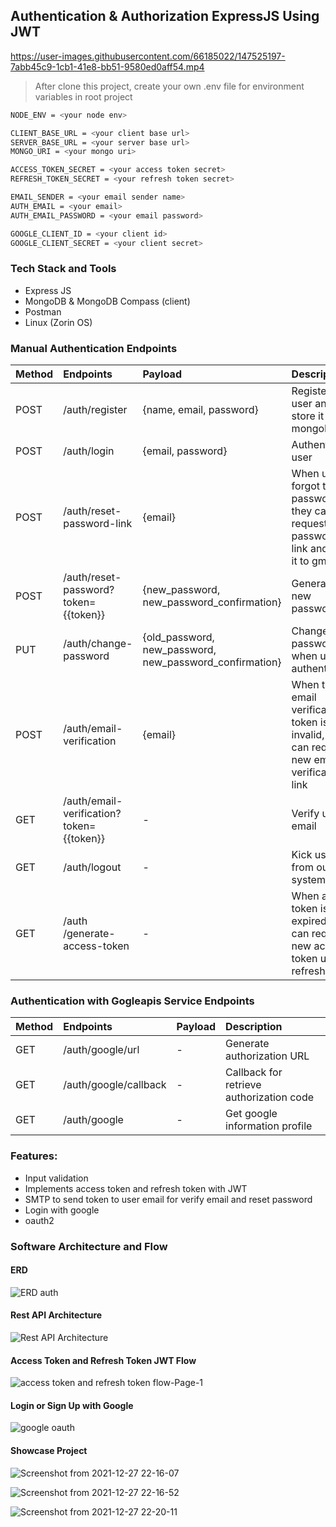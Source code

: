 ## Authentication & Authorization ExpressJS Using JWT

https://user-images.githubusercontent.com/66185022/147525197-7abb45c9-1cb1-41e8-bb51-9580ed0aff54.mp4

> After clone this project, create your own .env file for environment variables in root project

```bash
NODE_ENV = <your node env>

CLIENT_BASE_URL = <your client base url>
SERVER_BASE_URL = <your server base url>
MONGO_URI = <your mongo uri>

ACCESS_TOKEN_SECRET = <your access token secret>
REFRESH_TOKEN_SECRET = <your refresh token secret>

EMAIL_SENDER = <your email sender name>
AUTH_EMAIL = <your email>
AUTH_EMAIL_PASSWORD = <your email password>

GOOGLE_CLIENT_ID = <your client id>
GOOGLE_CLIENT_SECRET = <your client secret>
```

### Tech Stack and Tools

- Express JS
- MongoDB & MongoDB Compass (client)
- Postman
- Linux (Zorin OS)

### Manual Authentication Endpoints

| Method | Endpoints                                | Payload                                                 | Description                                                                                |
| :----- | :--------------------------------------- | :------------------------------------------------------ | :----------------------------------------------------------------------------------------- |
| POST   | /auth/register                           | {name, email, password}                                 | Register new user and store it into mongoDB                                                |
| POST   | /auth/login                              | {email, password}                                       | Authenticate user                                                                          |
| POST   | /auth/reset-password-link                | {email}                                                 | When user forgot their password, they can request reset password link and send it to gmail |
| POST   | /auth/reset-password?token={{token}}     | {new_password, new_password_confirmation}               | Generate new password                                                                      |
| PUT    | /auth/change-password                    | {old_password, new_password, new_password_confirmation} | Change password when user authenticated                                                    |
| POST   | /auth/email-verification                 | {email}                                                 | When the email verification token is invalid, user can request new email verification link |
| GET    | /auth/email-verification?token={{token}} | -                                                       | Verify user email                                                                          |
| GET    | /auth/logout                             | -                                                       | Kick user from our system                                                                  |
| GET    | /auth /generate-access-token             | -                                                       | When access token is expired, user can request a new access token using refresh token      |

### Authentication with Gogleapis Service Endpoints

| Method | Endpoints             | Payload | Description                              |
| :----- | :-------------------- | :------ | :--------------------------------------- |
| GET    | /auth/google/url      | -       | Generate authorization URL               |
| GET    | /auth/google/callback | -       | Callback for retrieve authorization code |
| GET    | /auth/google          | -       | Get google information profile           |

### Features:

- Input validation
- Implements access token and refresh token with JWT
- SMTP to send token to user email for verify email and reset password
- Login with google
- oauth2

### Software Architecture and Flow

#### ERD

![ERD auth](https://user-images.githubusercontent.com/66185022/147479010-e13437a3-40cf-4fba-9a0e-d8879d5b0dbe.jpg)

#### Rest API Architecture

![Rest API Architecture](https://user-images.githubusercontent.com/66185022/147479146-28d3af7f-180c-4f98-9bb9-807f0159a289.jpg)

#### Access Token and Refresh Token JWT Flow

![access token and refresh token flow-Page-1](https://user-images.githubusercontent.com/66185022/147512980-2b69e160-d1cb-47c0-b6cb-864bf623cf24.jpg)

#### Login or Sign Up with Google

![google oauth](https://user-images.githubusercontent.com/66185022/147479433-db925d5c-1830-42bd-9b9e-ae72dbde037c.png)

#### Showcase Project

![Screenshot from 2021-12-27 22-16-07](https://user-images.githubusercontent.com/66185022/147479929-150f9e31-8bac-4ff5-9794-2315de864bff.png)

![Screenshot from 2021-12-27 22-16-52](https://user-images.githubusercontent.com/66185022/147479990-09cb5a1c-0b20-4055-b956-ce97762fdaa6.png)

![Screenshot from 2021-12-27 22-20-11](https://user-images.githubusercontent.com/66185022/147480274-9a5a6974-37df-4293-b009-ce25d5ebd087.png)
